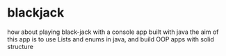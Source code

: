 # blackjack
how about playing black-jack with a console app built with java
the aim of this app is to use Lists and enums in java, and build OOP apps with solid structure
